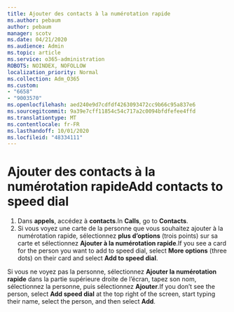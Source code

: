```yaml
---
title: Ajouter des contacts à la numérotation rapide
ms.author: pebaum
author: pebaum
manager: scotv
ms.date: 04/21/2020
ms.audience: Admin
ms.topic: article
ms.service: o365-administration
ROBOTS: NOINDEX, NOFOLLOW
localization_priority: Normal
ms.collection: Adm_O365
ms.custom:
- "6658"
- "9003570"
ms.openlocfilehash: aed240e9d7cdfdf4263093472cc9b66c95a837e6
ms.sourcegitcommit: 9a39e7cff11854c54c717a2c0094bfdfefee4ffd
ms.translationtype: MT
ms.contentlocale: fr-FR
ms.lasthandoff: 10/01/2020
ms.locfileid: "48334111"
---
```

# <a name="add-contacts-to-speed-dial"></a><span data-ttu-id="9f283-102">Ajouter des contacts à la numérotation rapide</span><span class="sxs-lookup"><span data-stu-id="9f283-102">Add contacts to speed dial</span></span>

1. <span data-ttu-id="9f283-103">Dans  **appels**, accédez à  **contacts**.</span><span class="sxs-lookup"><span data-stu-id="9f283-103">In  **Calls**, go to  **Contacts**.</span></span>
2. <span data-ttu-id="9f283-104">Si vous voyez une carte de la personne que vous souhaitez ajouter à la numérotation rapide, sélectionnez  **plus d’options**  (trois points) sur sa carte et sélectionnez  **Ajouter à la numérotation rapide**.</span><span class="sxs-lookup"><span data-stu-id="9f283-104">If you see a card for the person you want to add to speed dial, select  **More options**  (three dots) on their card and select  **Add to speed dial**.</span></span>

<span data-ttu-id="9f283-105">Si vous ne voyez pas la personne, sélectionnez  **Ajouter la numérotation rapide**  dans la partie supérieure droite de l’écran, tapez son nom, sélectionnez la personne, puis sélectionnez  **Ajouter**.</span><span class="sxs-lookup"><span data-stu-id="9f283-105">If you don’t see the person, select  **Add speed dial**  at the top right of the screen, start typing their name, select the person, and then select  **Add**.</span></span>
